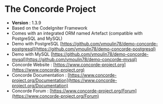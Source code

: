 # The Concorde Project
* **Version** : 1.3.9
* Based on the CodeIgniter Framework
* Comes with an integrated ORM named Artefact (compatible with PostgreSQL and MySQL)
* Demo with PostgreSQL [https://github.com/vmoulin78/demo-concorde-postgresql](https://github.com/vmoulin78/demo-concorde-postgresql)
* Demo with MySQL [https://github.com/vmoulin78/demo-concorde-mysql](https://github.com/vmoulin78/demo-concorde-mysql)
* Concorde Website : [https://www.concorde-project.org](https://www.concorde-project.org)
* Concorde Documentation : [https://www.concorde-project.org/Documentation](https://www.concorde-project.org/Documentation)
* Concorde Forum : [https://www.concorde-project.org/Forum](https://www.concorde-project.org/Forum)